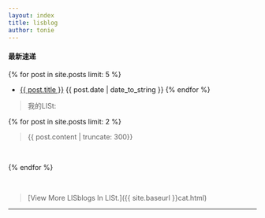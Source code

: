 ```yaml
---
layout: index
title: lisblog
author: tonie
---
```



<h4>最新速递</h4>

{% for post in site.posts limit: 5 %}
+ <a href="{{ site.baseurl }}{{ post.url }}">{{ post.title }}</a>
  <label>{{ post.date | date_to_string }}</label>
{% endfor %}

> 我的LISt:

{% for post in site.posts limit: 2 %}

> {{ post.content | truncate: 300}}
</br>

{% endfor %}

<br/>

> [View More LISblogs In LISt.]({{ site.baseurl }}cat.html)
-----------------------------------------------------------
